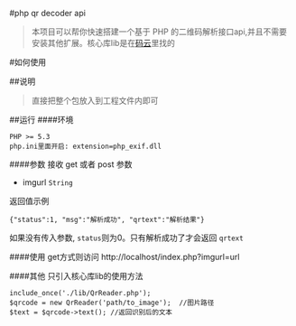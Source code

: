 #php qr decoder api
> 本项目可以帮你快速搭建一个基于 PHP 的二维码解析接口api,并且不需要安装其他扩展。核心库lib是在[码云](http://git.oschina.net/capitalist/php-qr-decoder)里找的


#如何使用

##说明
> 直接把整个包放入到工程文件内即可



##运行
####环境
```
PHP >= 5.3
php.ini里面开启: extension=php_exif.dll
```

####参数
接收 get 或者 post 参数
* imgurl ` String `

返回值示例

`{"status":1, "msg":"解析成功", "qrtext":"解析结果"}`

如果没有传入参数, `status`则为0。只有解析成功了才会返回 `qrtext`

####使用
get方式则访问 http://localhost/index.php?imgurl=url


####其他
只引入核心库lib的使用方法
```
include_once('./lib/QrReader.php');
$qrcode = new QrReader('path/to_image');  //图片路径
$text = $qrcode->text(); //返回识别后的文本
```

